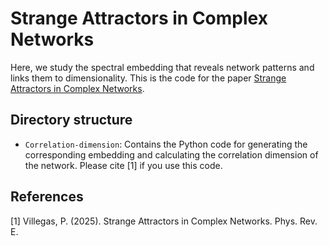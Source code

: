 # Strange Attractors in Complex Networks
Here, we study the spectral embedding that reveals network patterns and links them to dimensionality. This is the code for the paper [Strange Attractors in Complex Networks](https://doi.org/).

## Directory structure
- `Correlation-dimension`: Contains the Python code for generating the corresponding embedding and calculating the correlation dimension of the network. Please cite [1] if you use this code.

## References
[1] Villegas, P. (2025). Strange Attractors in Complex Networks. Phys. Rev. E.
